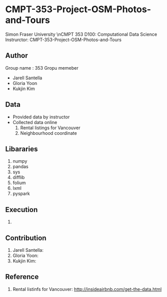 # CMPT-353-Project-OSM-Photos-and-Tours

<!-- ## The Idea

The OSM data set has a huge collection of things you might have seen while walking around the city: [Canada Place](https://www.openstreetmap.org/way/223635729), [The Steam Clock](https://www.openstreetmap.org/node/703754423), [a bench](https://www.openstreetmap.org/node/3789883495), etc. Maybe you have walked by these and not even noticed. Wouldn't it be nice if they were pointed out to you?

We have previously worked with GPX data: the file produced by fitness trackers, GPS systems, or anything else that tracks movements with [GPS](https://en.wikipedia.org/wiki/Global_Positioning_System) signals (or related technology). The problem with GPX is that you have to create it. You are more likely to naturally find geographic information in photographs: [Exif data in JPEG images](https://en.wikipedia.org/wiki/Exif) can contain latitude and longitude data as well and most phones automatically add it

The challenge: take a collection of geotagged photos representing my walk/tour/vacation, give me a tour of the things I _should_ have seen, or try to guess what is in the photos.

## Provided Data

I have downloaded the planet.osm data and done some work to turn the monster of an XML file into data that's more usable, `amenities-vancouver.json.gz` in the [provided data and code](ProjectTourData). The OSM data was turned into what I gave you with the code in that archive:

1.  Turned the monolithic XML file into a split files with its top-level elements one-per-line so they can sensibly be approached with Spark. (With `dissassemble-osm.py`, producing the data in `/courses/datasets/openstreetmaps` on our cluster's HDFS.)
2.  Processed the fragmented XML, keeping only [nodes](https://wiki.openstreetmap.org/wiki/OSM_XML) that are an “amenity”, and saving as a more reasonable JSON format. (With `osm-amenities.py` as a Spark job on the cluster.)
3.  Extracted only data that was roughly within Greater Vancouver. (With `just-vancouver.py` on the cluster.)

If you would like to work with a different subset of the data, you can modify the code and repeat steps 2 or 3\. You'd have to be insane to repeat step 1.

The data set is in JSON format, with fields for latitude, longitude, timestamp (when the node was edited), the amenity type (like “restaurant”, “bench”, “pharmacy”, etc), the name (like “White Spot”, often missing), and a dictionary of [any other tags](https://wiki.openstreetmap.org/wiki/Tags) in the entry.

In Pandas, the tags field will be loaded as a Python dictionary (mapping keys to values). In Spark, it will be loaded as a `MapType` of string to string (see `just-vancouver.py` for a schema).

## Other Data

The problem with the OSM data is probably that it's too complete. I don't need to know about every park bench that I walked by. To make this useful, you have to find the _interesting_ things I passed.

The result: **the provided data is likely insufficient** to get good results. You might be able to combine with WikiData information (e.g. the Steam Clock has tag “wikidata” with value “Q477663”, referring to its [wikidata entry](https://www.wikidata.org/wiki/Q477663)). Or with Wikipedia data (e.g. the Steam Clock has a “wikipedia” tag referring to [its Wikipedia entry](https://en.wikipedia.org/wiki/en:Steam%20clock?uselang=en#Gastown_steam_clock)).

You may be able to do some clever processing on the OSM data to guess what attractions would be interesting to the user. It's possible that you can apply some heuristic to find interesting points (more-complete entries obviously get more attention) or exclude boring ones (like park benches and infrastructure).

## Notes

Remember this is supposed to be a larger-scale and more independent project. If your plan is to just re-purpose the idea from the exercises and do something like “find nearby stuff”, that's not much of a project and your mark will probably reflect that. We expect to see more creativity here to attack a more open-ended problem like this.

## Other Questions

There are thousands of interesting data science questions that could be posed from the OSM data (and other data sets that could be integrated with it). You are, of course, free to adapt as you like.

A few things I see that you could approach with this data:

*   If I was planning a tour of the city (by walking/biking/driving), where should I go? Are there paths that take me past an interesting variety of things?
*   I feel like there are some parts of the city with more chain restaurants (e.g. McDonand's or White Spot franchises, not independently-owned places): is that true? Is there some way to find the chain places automatically and visualize their density relative to non-chains?
*   If I was going to choose a hotel (or AirBnb), where should it be? What places have good amenities nearby?
*   Any of these could be turned into “big data” problems by working with the global version of the data set. You can recreate that data as described above. -->

Simon Fraser University
\nCMPT 353 D100: Computational Data Science
Instrurctor: 
CMPT-353-Project-OSM-Photos-and-Tours

## Author

Group name : 353
Gropu memeber 
- Jarell Santella
- Gloria Yoon 
- Kukjin Kim


## Data 

- Provided data by instructor 
- Collected data online 
    1. Rental listings for Vancouver
    2. Neighbourhood coordinate

## Libararies 

1. numpy
2. pandas
3. sys
4. difflib
5. folium
6. lxml
7. pyspark

## Execution

1.

## Contribution 

1. Jarell Santella: 
2. Gloria Yoon: 
3. Kukjin Kim: 

## Reference
1. Rental listinfs for Vancouver: http://insideairbnb.com/get-the-data.html

